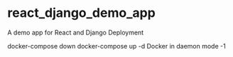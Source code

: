 # react_django_demo_app
A demo app for React and Django Deployment

docker-compose down
docker-compose up -d
Docker in daemon mode -1
